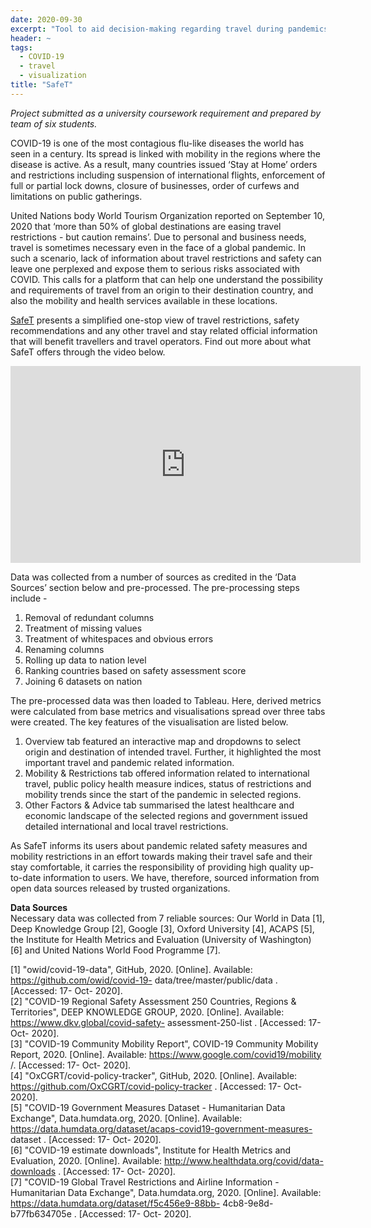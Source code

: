 ```yaml
---
date: 2020-09-30
excerpt: "Tool to aid decision-making regarding travel during pandemics"
header: ~
tags:
  - COVID-19
  - travel
  - visualization
title: "SafeT"
---
```


*Project submitted as a university coursework requirement and prepared by team of six students.*

COVID-19 is one of the most contagious flu-like diseases the world has seen in a century. Its spread is linked with mobility in the regions where the disease is active. As a result, many countries issued ‘Stay at Home’ orders and restrictions including suspension of international flights, enforcement of full or partial lock downs, closure of businesses, order of curfews and limitations on public gatherings.  

United Nations body World Tourism Organization reported on September 10, 2020 that ‘more than 50% of global destinations are easing travel restrictions - but caution remains’. Due to personal and business needs, travel is sometimes necessary even in the face of a global pandemic. In such a scenario, lack of information about travel restrictions and safety can leave one perplexed and expose them to serious risks associated with COVID. This calls for a platform that can help one understand the possibility and requirements of travel from an origin to their destination country, and also the mobility and health services available in these locations.  

[SafeT](https://public.tableau.com/profile/saumya.sinha1550#!/vizhome/SafeT/Overview) presents a simplified one-stop view of travel restrictions, safety recommendations and any other travel and stay related official information that will benefit travellers and travel operators. Find out more about what SafeT offers through the video below.  

<iframe width="560" height="315" src="https://www.youtube.com/embed/lyuuoWin1so" frameborder="0" allow="accelerometer; autoplay; clipboard-write; encrypted-media; gyroscope; picture-in-picture" allowfullscreen></iframe>  

Data was collected from a number of sources as credited in the ‘Data Sources’ section below and pre-processed. The pre-processing steps include -  
1.	Removal of redundant columns
2.	Treatment of missing values
3.	Treatment of whitespaces and obvious errors
4.	Renaming columns
5.	Rolling up data to nation level
6.	Ranking countries based on safety assessment score
7.	Joining 6 datasets on nation

The pre-processed data was then loaded to Tableau. Here, derived metrics were calculated from base metrics and visualisations spread over three tabs were created. The key features of the visualisation are listed below.
1.	Overview tab featured an interactive map and dropdowns to select origin and destination of intended travel. Further, it highlighted the most important travel and pandemic related information.
2.	Mobility & Restrictions tab offered information related to international travel, public policy health measure indices, status of restrictions and mobility trends since the start of the pandemic in selected regions.
3.	Other Factors & Advice tab summarised the latest healthcare and economic landscape of the selected regions and government issued detailed international and local travel restrictions.  

As SafeT informs its users about pandemic related safety measures and mobility restrictions in an effort towards making their travel safe and their stay comfortable, it carries the responsibility of providing high quality up-to-date information to users. We have, therefore, sourced information from open data sources released by trusted organizations. 

**Data Sources**  
Necessary data was collected from 7 reliable sources: Our World in Data [1], Deep Knowledge Group [2], Google [3], Oxford University [4], ACAPS [5], the Institute for Health Metrics and Evaluation (University of Washington) [6] and United Nations World Food Programme [7]. 

[1] "owid/covid-19-data", GitHub, 2020. [Online]. Available: https://github.com/owid/covid-19- data/tree/master/public/data . [Accessed: 17- Oct- 2020].  
[2] "COVID-19 Regional Safety Assessment 250 Countries, Regions & Territories", DEEP KNOWLEDGE GROUP, 2020. [Online]. Available: https://www.dkv.global/covid-safety- assessment-250-list . [Accessed: 17- Oct- 2020].  
[3] "COVID-19 Community Mobility Report", COVID-19 Community Mobility Report, 2020. [Online]. Available: https://www.google.com/covid19/mobility /. [Accessed: 17- Oct- 2020].  
[4] "OxCGRT/covid-policy-tracker", GitHub, 2020. [Online]. Available: https://github.com/OxCGRT/covid-policy-tracker . [Accessed: 17- Oct- 2020].  
[5] "COVID-19 Government Measures Dataset - Humanitarian Data Exchange", Data.humdata.org, 2020. [Online]. Available: https://data.humdata.org/dataset/acaps-covid19-government-measures- dataset . [Accessed: 17- Oct- 2020].  
[6] "COVID-19 estimate downloads", Institute for Health Metrics and Evaluation, 2020. [Online]. Available: http://www.healthdata.org/covid/data-downloads . [Accessed: 17- Oct- 2020].  
[7] "COVID-19 Global Travel Restrictions and Airline Information - Humanitarian Data Exchange", Data.humdata.org, 2020. [Online].   Available: https://data.humdata.org/dataset/f5c456e9-88bb- 4cb8-9e8d-b77fb634705e . [Accessed: 17- Oct- 2020].